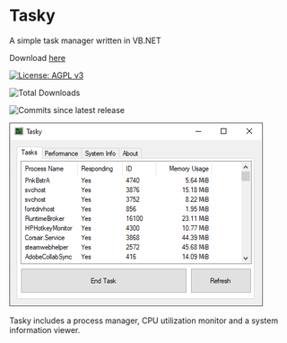 # Tasky
A simple task manager written in VB.NET

Download [here](https://www.github.com/ejj28/tasky/releases "Download tasky")

[![License: AGPL v3](https://img.shields.io/badge/License-AGPL%20v3-blue.svg)](https://www.gnu.org/licenses/agpl-3.0)

![Total Downloads](https://img.shields.io/github/downloads/ejj28/tasky/total.svg)

![Commits since latest release](https://img.shields.io/github/commits-since/ejj28/tasky/latest.svg)

![alt text](https://github.com/ejj28/tasky/blob/master/screenshots/Tasky-1.0.2.png "Tasky")

Tasky includes a process manager, CPU utilization monitor and a system information viewer.